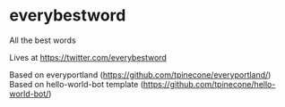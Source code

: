 # everybestword
All the best words

Lives at https://twitter.com/everybestword

Based on everyportland (https://github.com/tpinecone/everyportland/)
Based on hello-world-bot template (https://github.com/tpinecone/hello-world-bot/)
